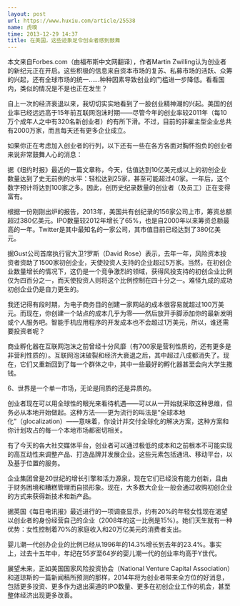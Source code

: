```yaml
---
layout: post
url: https://www.huxiu.com/article/25538
name: 虎嗅
time: 2013-12-29 14:37
title: 在美国，这些迹象足令创业者感到鼓舞
---
```

本文来自Forbes.com（由福布斯中文网翻译），作者Martin Zwilling认为创业者的新纪元正在开启。这些积极的信息来自资本市场的复苏、私募市场的活跃、众筹的兴起，还有全球市场的统一……种种因素导致创业的门槛进一步降低。看看国内，类似的情况是不是也正在发生？

自上一次的经济衰退以来，我切切实实地看到了一股创业精神潮的兴起。美国的创业率已经远远高于15年前互联网泡沫时期——尽管今年的创业率较2011年（每10万个成年人之中有320名新创业者）的有所下滑。不过，目前的非雇主型企业总共有2000万家，而且每天还有更多企业成立。

如果你正在考虑加入创业者的行列，以下还有一些在各方各面对胸怀抱负的创业者来说非常鼓舞人心的消息：

据《纽约时报》最近的一篇文章称，今天，估值达到10亿美元或以上的初创企业数量达到了史无前例的水平：轻松达到25家，甚至可能超过40家。一年后，这个数字预计将达到100家之多。因此，创历史纪录数量的创业者（及员工）正在变得富有。

根据一份刚刚出炉的报告，2013年，美国共有创纪录的156家公司上市，筹资总额超过380亿美元。IPO数量较2012年增长了65%，也是自2000年以来筹资总额最高的一年。Twitter是其中最知名的一家公司，其市值目前已经达到了380亿美元。

据Gust公司首席执行官大卫?罗斯（David Rose）表示，去年一年，风险资本投资者资助了1500家初创企业，天使投资人支持的企业超过5万家。当然，在初创企业数量增长的情况下，这仍是一个竞争激烈的领域，获得风投支持的初创企业比例仅为四百分之一，而天使投资人则将这个比例控制在四十分之一。难怪九成的成功初创企业仍是自力更生的。

我还记得有段时期，为电子商务目的创建一家网站的成本很容易就超过100万美元。而现在，你创建一个站点的成本几乎为零——然后放开手脚添加你的最新发明或个人服务吧。智能手机应用程序的开发成本也不会超过1万美元，所以，谁还需要投资者呢？

商业孵化器在互联网泡沫之前曾经十分风靡（有700家是营利性质的，还有更多是非营利性质的）。互联网泡沫破裂和经济大衰退之后，其中超过八成都消失了。现在，它们又重新回到了每一个群体之中，其中一些最好的孵化器甚至会向大学生撒钱。

6、世界是一个单一市场，无论是同质的还是异质的。

创业者现在可以用全球性的眼光来看待机遇——可以从一开始就采取这种思维，但务必从本地开始做起。这种方法——更为流行的叫法是“全球本地化”（glocalization）——意味着，你设计并交付全球化的解决方案，这种方案和你计划攻占的每一个本地市场都密切相关。

有了今天的各大社交媒体平台，创业者可以通过极低的成本和之前根本不可能实现的高互动性来调整产品、打造品牌并发展企业。这些元素包括通讯、移动平台，以及基于位置的服务。

企业集团曾是20世纪的增长引擎和活力源泉，现在它们已经没有能力创新，且由于财务困境和糟糕管理而自损形象。现在，大多数大企业一般会通过收购初创企业的方式来获得新技术和新产品。

据英国《每日电讯报》最近进行的一项调查显示，约有20%的年轻女性现在渴望以创业者的身份经营自己的企业（2008年的这一比例是15%）。她们天生就有一种优势：女性控制着70%的家庭收入和20万亿美元的消费者支出。

婴儿潮一代创办企业的比例已经从1996年的14.3%增长到去年的23.4%。事实上，过去十五年中，年纪在55岁至64岁的婴儿潮一代的创业率均高于Y世代。

展望未来，正如美国国家风险投资协会（National Venture Capital Association）和道琼斯的一篇新闻稿所预测的那样，2014年将为创业者带来全方位的好消息，包括更多投资、更多作为退出渠道的IPO数量、更多在初创企业工作的机会，甚至整体经济出现更多改善。


